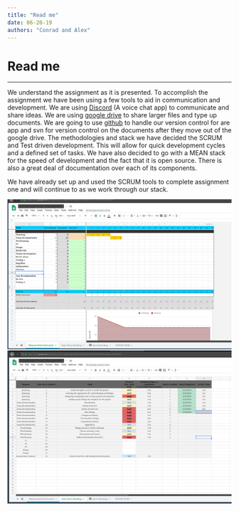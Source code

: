 ```yaml
---
title: "Read me"
date: 06-20-19
authors: "Conrad and Alex"
---
```


# Read me

---

We understand the assignment as it is presented.
To accomplish the assignment we have been using a few tools to aid in communication and development.
We are using [Discord][discord] (A voice chat app) to communicate and share ideas.
We are using [google drive][drive] to share larger files and type up documents.
We are going to use [github][github] to handle our version control for are app and svn for version control on the documents after they move out of the google drive.
The methodologies and stack we have decided the SCRUM and Test driven development.
This will allow for quick development cycles and a defined set of tasks.
We have also decided to go with a MEAN stack for the speed of development and the fact that it is open source.
There is also a great deal of documentation over each of its components.

We have already set up and used the SCRUM tools to complete assignment one and will continue to as we work through our stack.

![release date prediction](./releaseDatePrediction.png)
![user story log](./user_story_log.png)

[discord]: https://discord.gg/qWkuATE
[drive]: https://drive.google.com/drive/folders/1Uj9bAcDKCYKBeOmRN-0SbxXCYawGB2ad?usp=sharing
[github]: https://github.com/conrad760/SoftwareDesign
